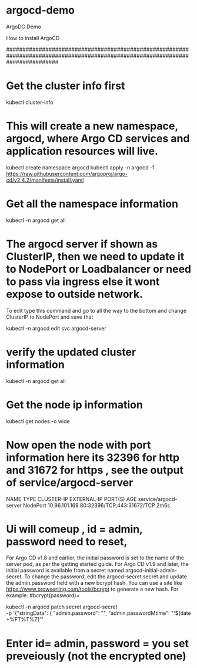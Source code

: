 # argocd-demo
ArgoDC Demo


How to install ArgoCD

################################################################################################################################  
# Get the cluster info first 

kubectl cluster-info

# This will create a new namespace, argocd, where Argo CD services and application resources will live.

kubectl create namespace argocd
kubectl apply -n argocd -f https://raw.githubusercontent.com/argoproj/argo-cd/v2.4.2/manifests/install.yaml

# Get all the namespace information 
kubectl -n argocd get all

# The argocd server if shown as ClusterIP, then we need to update it to NodePort or Loadbalancer or need to pass via ingress else it wont expose to outside network.
To edit type this command and go to all the way to the bottom and change ClusterIP to NodePort and save that

kubectl -n argocd edit svc argocd-server

# verify the updated cluster information

kubectl -n argocd get all

# Get the node ip information

kubectl get nodes -o wide
  
# Now open the node with port information here its 32396 for http and 31672 for https , see the output of service/argocd-server

NAME                                              TYPE        CLUSTER-IP       EXTERNAL-IP   PORT(S)                      AGE
service/argocd-server                             NodePort    10.96.101.169    <none>        80:32396/TCP,443:31672/TCP   2m6s

# Ui will comeup , id = admin, password need to reset, 
For Argo CD v1.8 and earlier, the initial password is set to the name of the server pod, as per the getting started guide. For Argo CD v1.9 and later, the initial password is available from a secret named argocd-initial-admin-secret. To change the password, edit the argocd-secret secret and update the admin.password field with a new bcrypt hash. You can use a site like https://www.browserling.com/tools/bcrypt to generate a new hash. For example:
#bcrypt(password)=<encrypted passowrd>

kubectl -n argocd patch secret argocd-secret \
-p '{"stringData": {
"admin.password": "<encrypted passowrd>",
"admin.passwordMtime": "'$(date +%FT%T%Z)'"
	
# Enter id= admin, password = you set preveiously (not the encrypted one)
